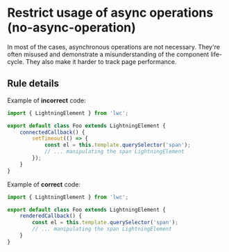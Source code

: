 # Restrict usage of async operations (no-async-operation)

In most of the cases, asynchronous operations are not necessary. They're often misused and demonstrate a misunderstanding of the component life-cycle. They also make it harder to track page performance.

## Rule details

Example of **incorrect** code:

```js
import { LightningElement } from 'lwc';

export default class Foo extends LightningElement {
    connectedCallback() {
        setTimeout(() => {
            const el = this.template.querySelector('span');
            // ... manipulating the span LightningElement
        });
    }
}
```

Example of **correct** code:

```js
import { LightningElement } from 'lwc';

export default class Foo extends LightningElement {
    renderedCallback() {
        const el = this.template.querySelector('span');
        // ... manipulating the span LightningElement
    }
}
```
